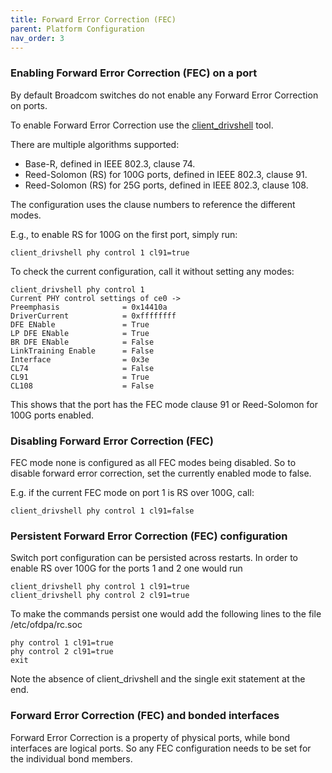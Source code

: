 ```yaml
---
title: Forward Error Correction (FEC)
parent: Platform Configuration
nav_order: 3
---
```


### Enabling Forward Error Correction (FEC) on a port

By default Broadcom switches do not enable any Forward Error Correction on
ports.

To enable Forward Error Correction use the [client_drivshell](/tools/ofdpa_client_tools.md#client_drivshell)
tool.

There are multiple algorithms supported:

* Base-R, defined in IEEE 802.3, clause 74.
* Reed-Solomon (RS) for 100G ports, defined in IEEE 802.3, clause 91.
* Reed-Solomon (RS) for 25G ports, defined in IEEE 802.3, clause 108.

The configuration uses the clause numbers to reference the different modes.

E.g., to enable RS for 100G on the first port, simply run:

```
client_drivshell phy control 1 cl91=true
```

To check the current configuration, call it without setting any modes:

```
client_drivshell phy control 1
Current PHY control settings of ce0 ->
Preemphasis              = 0x14410a
DriverCurrent            = 0xffffffff
DFE ENable               = True
LP DFE ENable            = True
BR DFE ENable            = False
LinkTraining Enable      = False
Interface                = 0x3e
CL74                     = False
CL91                     = True
CL108                    = False
```

This shows that the port has the FEC mode clause 91 or Reed-Solomon for 100G
ports enabled.

### Disabling Forward Error Correction (FEC)

FEC mode none is configured as all FEC modes being disabled. So to disable
forward error correction, set the currently enabled mode to false.

E.g. if the current FEC mode on port 1 is RS over 100G, call:

```
client_drivshell phy control 1 cl91=false
```

### Persistent Forward Error Correction (FEC) configuration

Switch port configuration can be persisted across restarts. In order to enable
RS over 100G for the ports 1 and 2 one would run

```
client_drivshell phy control 1 cl91=true
client_drivshell phy control 2 cl91=true
```

To make the commands persist one would add the following lines to the file
/etc/ofdpa/rc.soc

```
phy control 1 cl91=true
phy control 2 cl91=true
exit
```

Note the absence of client_drivshell and the single exit statement at the end.

### Forward Error Correction (FEC) and bonded interfaces

Forward Error Correction is a property of physical ports, while bond interfaces
are logical ports. So any FEC configuration needs to be set for the individual
bond members.
